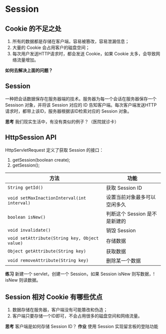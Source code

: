 # Session
## Cookie 的不足之处
1. 所有的数据都是存储在客户端，容易被篡改，容易泄漏信息；
2. 大量的 Cookie 会占用客户的磁盘空间；
3. 每次用户发送HTTP请求时，都会发送 Cookie，如果 Cookie 太多，会导致网络流量增加。

**如何去解决上面的问题？**

## Session 
一种把会话数据保存在服务器端的技术。服务器为每一个会话在服务器保存一个 Sessison 对象，并将该 Session 对应的 ID 告知客户端。每次客户端发送HTTP请求时，都带上该ID，服务器根据该ID检索对应的 Session 对象。

**思考** 我们现实生活中，有没有类似的例子？（医院就诊卡）

## HttpSession API
HttpServletRequest 定义了获取 Session 的接口：
1. getSession(boolean create);
2. getSession();

方法|功能
---|---
`String getId()`|获取 Session ID
`void setMaxInactionInterval(int interval)`|设置当前对象最多可以空闲多久
`boolean isNew()`|判断这个 Session 是不是新建的
`void invalidate()`|销毁 Session
`void setAttribute(String key, Object value)`|存储数据
`Object getAttribute(String key)`|获取数据
`void removeAttribute(String key)`|删除某一个数据

**练习**
新建一个 servlet，创建一个 Session，如果 Session isNew 则写数据，! isNew 则读数据。

## Session 相对 Cookie 有哪些优点
1. 数据存储在服务器，客户端没有可能篡改和伪造；
2. 客户端只要存储一个ID即可，不会占用很多的磁盘空间和网络流量。

**思考** 客户端是如何存储 Session ID？
**作业** 使用 Session 实现留言板的登陆功能
<!--stackedit_data:
eyJoaXN0b3J5IjpbMzU5MTI5OTg2XX0=
-->